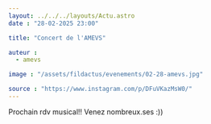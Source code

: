 ```yaml
---
layout: ../../../layouts/Actu.astro
date : "28-02-2025 23:00"

title: "Concert de l'AMEVS"

auteur :
  - amevs

image : "/assets/fildactus/evenements/02-28-amevs.jpg"

source : "https://www.instagram.com/p/DFuVKazMsW0/"
---
```


Prochain rdv musical!! Venez nombreux.ses :))
